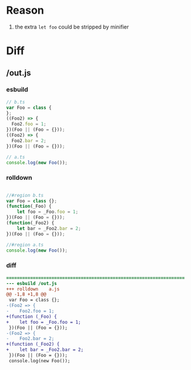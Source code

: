 # Reason
1. the extra `let foo` could be stripped by minifier
# Diff
## /out.js
### esbuild
```js
// b.ts
var Foo = class {
};
((Foo2) => {
  Foo2.foo = 1;
})(Foo || (Foo = {}));
((Foo2) => {
  Foo2.bar = 2;
})(Foo || (Foo = {}));

// a.ts
console.log(new Foo());
```
### rolldown
```js

//#region b.ts
var Foo = class {};
(function(_Foo) {
	let foo = _Foo.foo = 1;
})(Foo || (Foo = {}));
(function(_Foo2) {
	let bar = _Foo2.bar = 2;
})(Foo || (Foo = {}));

//#region a.ts
console.log(new Foo());

```
### diff
```diff
===================================================================
--- esbuild	/out.js
+++ rolldown	a.js
@@ -1,8 +1,8 @@
 var Foo = class {};
-(Foo2 => {
-    Foo2.foo = 1;
+(function (_Foo) {
+    let foo = _Foo.foo = 1;
 })(Foo || (Foo = {}));
-(Foo2 => {
-    Foo2.bar = 2;
+(function (_Foo2) {
+    let bar = _Foo2.bar = 2;
 })(Foo || (Foo = {}));
 console.log(new Foo());

```